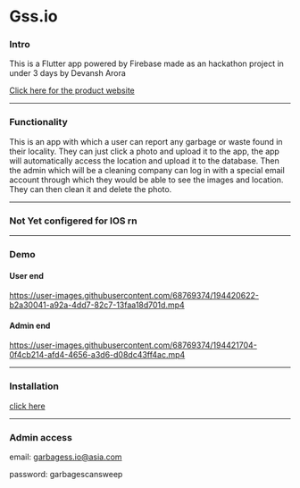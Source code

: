 # Gss.io

<h3> Intro </h3>
This is a Flutter app powered by Firebase made as an hackathon project in under 3 days by Devansh Arora

<a href='https://finalrepo-intdps.vercel.app/'>Click here for the product website</a>

<hr>

<h3> Functionality </h3>

This is an app with which a user can report any garbage or waste found in their locality.
They can just click a photo and upload it to the app, the app will automatically access the location and upload it to the database.
Then the admin which will be a cleaning company can log in with a special email account through which they would be able to see the images and location.
They can then clean it and delete the photo.

<hr>

<h3> Not Yet configered for IOS rn </h3>

<hr>

<h3> Demo </h3>

<h4> User end </h4>

https://user-images.githubusercontent.com/68769374/194420622-b2a30041-a92a-4dd7-82c7-13faa18d701d.mp4

<h4> Admin end </h4>

https://user-images.githubusercontent.com/68769374/194421704-0f4cb214-afd4-4656-a3d6-d08dc43ff4ac.mp4

<hr>

<h3> Installation </h3>

<a href = 'https://github.com/ART3MISTICAL/waste-management/releases/tag/v0.1.0'> click here </a>

<hr>

<h3> Admin access </h3>

email: garbagess.io@asia.com

password: garbagescansweep
